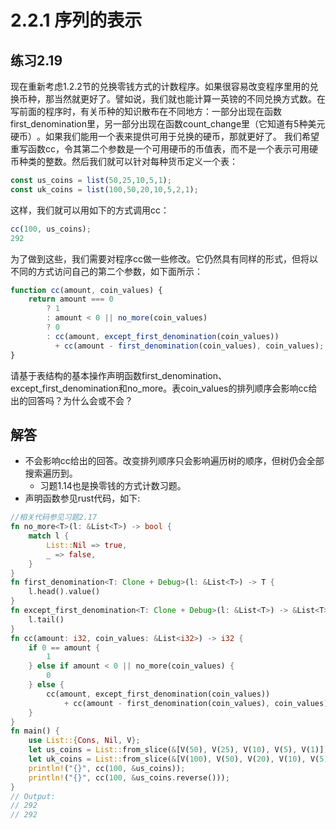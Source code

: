 # 2.2.1 序列的表示
## 练习2.19
现在重新考虑1.2.2节的兑换零钱方式的计数程序。如果很容易改变程序里用的兑换币种，那当然就更好了。譬如说，我们就也能计算一英镑的不同兑换方式数。在写前面的程序时，有关币种的知识散布在不同地方：一部分出现在函数first_denomination里，另一部分出现在函数count_change里（它知道有5种美元硬币）​。如果我们能用一个表来提供可用于兑换的硬币，那就更好了。
我们希望重写函数cc，令其第二个参数是一个可用硬币的币值表，而不是一个表示可用硬币种类的整数。然后我们就可以针对每种货币定义一个表：
```javascript
const us_coins = list(50,25,10,5,1);
const uk_coins = list(100,50,20,10,5,2,1);
```
这样，我们就可以用如下的方式调用cc：
```javascript
cc(100, us_coins);
292
```
为了做到这些，我们需要对程序cc做一些修改。它仍然具有同样的形式，但将以不同的方式访问自己的第二个参数，如下面所示：
```javascript
function cc(amount, coin_values) {
    return amount === 0
        ? 1
        : amount < 0 || no_more(coin_values)
        ? 0
        : cc(amount, except_first_denomination(coin_values))
          + cc(amount - first_denomination(coin_values), coin_values);
}
```
请基于表结构的基本操作声明函数first_denomination、except_first_denomination和no_more。表coin_values的排列顺序会影响cc给出的回答吗？为什么会或不会？

## 解答
* 不会影响cc给出的回答。改变排列顺序只会影响遍历树的顺序，但树仍会全部搜索遍历到。
    * 习题1.14也是换零钱的方式计数习题。
* 声明函数参见rust代码，如下:
```rust
//相关代码参见习题2.17
fn no_more<T>(l: &List<T>) -> bool {
    match l {
        List::Nil => true,
        _ => false,
    }
}
fn first_denomination<T: Clone + Debug>(l: &List<T>) -> T {
    l.head().value()
}
fn except_first_denomination<T: Clone + Debug>(l: &List<T>) -> &List<T> {
    l.tail()
}
fn cc(amount: i32, coin_values: &List<i32>) -> i32 {
    if 0 == amount {
        1
    } else if amount < 0 || no_more(coin_values) {
        0
    } else {
        cc(amount, except_first_denomination(coin_values))
            + cc(amount - first_denomination(coin_values), coin_values)
    }
}
fn main() {
    use List::{Cons, Nil, V};
    let us_coins = List::from_slice(&[V(50), V(25), V(10), V(5), V(1)]);
    let uk_coins = List::from_slice(&[V(100), V(50), V(20), V(10), V(5), V(2), V(1)]);
    println!("{}", cc(100, &us_coins));
    println!("{}", cc(100, &us_coins.reverse()));
}
// Output:
// 292
// 292
```